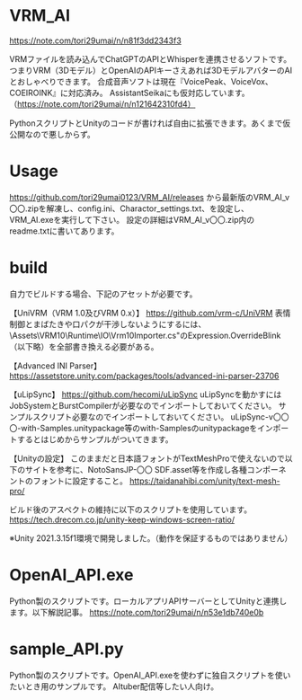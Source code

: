 # VRM_AI
https://note.com/tori29umai/n/n81f3dd2343f3

VRMファイルを読み込んでChatGPTのAPIとWhisperを連携させるソフトです。
つまりVRM（3Dモデル）とOpenAIのAPIキーさえあれば3DモデルアバターのAIとおしゃべりできます。
合成音声ソフトは現在『VoicePeak、VoiceVox、COEIROINK』に対応済み。
AssistantSeikaにも仮対応しています。（https://note.com/tori29umai/n/n121642310fd4）

PythonスクリプトとUnityのコードが書ければ自由に拡張できます。あくまで仮公開なので悪しからず。

# Usage
https://github.com/tori29umai0123/VRM_AI/releases
から最新版のVRM_AI_v〇〇.zipを解凍し、config.ini、Charactor_settings.txt、を設定し、VRM_AI.exeを実行して下さい。
設定の詳細はVRM_AI_v〇〇.zip内のreadme.txtに書いてあります。

# build
自力でビルドする場合、下記のアセットが必要です。

【UniVRM（VRM 1.0及びVRM 0.x）】
https://github.com/vrm-c/UniVRM
表情制御とまばたきや口パクが干渉しないようにするには、\Assets\VRM10\Runtime\IO\Vrm10Importer.cs"のExpression.OverrideBlink（以下略）を全部書き換える必要がある。

【Advanced INI Parser】
https://assetstore.unity.com/packages/tools/advanced-ini-parser-23706

【uLipSync】
https://github.com/hecomi/uLipSync
uLipSyncを動かすにはJobSystemとBurstCompilerが必要なのでインポートしておいてください。
サンプルスクリプト必要なのでインポートしておいてください。
 uLipSync-v〇〇〇-with-Samples.unitypackage等のwith-Samplesのunitypackageをインポートするとはじめからサンプルがついてきます。
 
【Unityの設定】
このままだと日本語フォントがTextMeshProで使えないので以下のサイトを参考に、NotoSansJP-〇〇 SDF.asset等を作成し各種コンポーネントのフォントに設定すること。 
https://taidanahibi.com/unity/text-mesh-pro/

ビルド後のアスペクトの維持に以下のスクリプトを使用しています。
https://tech.drecom.co.jp/unity-keep-windows-screen-ratio/

※Unity 2021.3.15f1環境で開発しました。（動作を保証するものではありません）

# OpenAI_API.exe
Python製のスクリプトです。ローカルアプリAPIサーバーとしてUnityと連携します。以下解説記事。
https://note.com/tori29umai/n/n53e1db740e0b

# sample_API.py
Python製のスクリプトです。OpenAI_API.exeを使わずに独自スクリプトを使いたいとき用のサンプルです。
AItuber配信等したい人向け。
